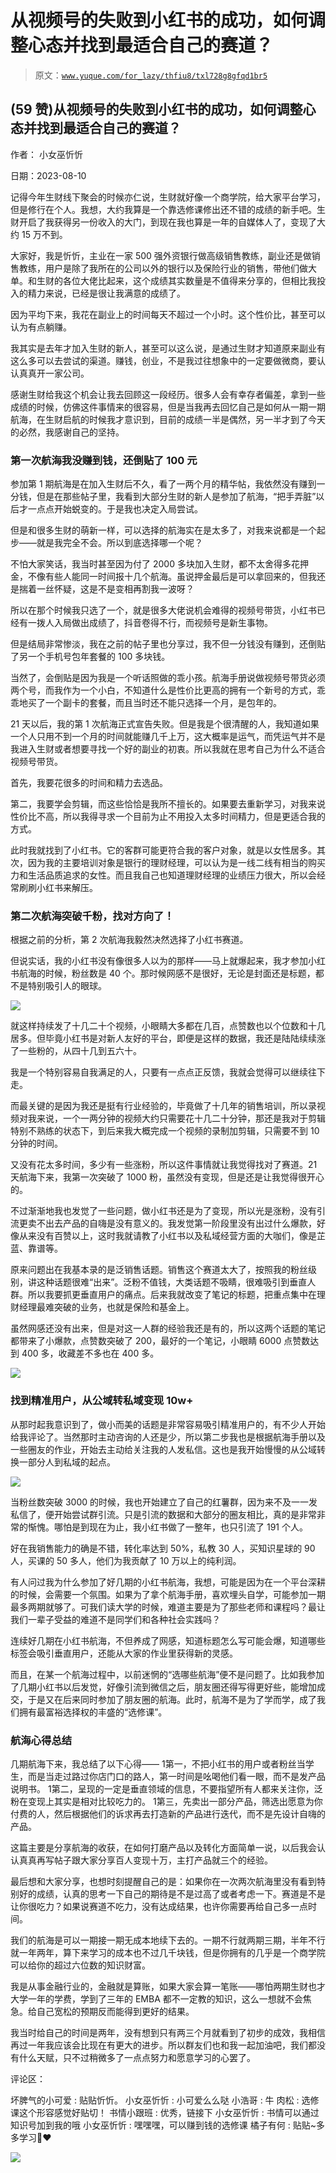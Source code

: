 # 从视频号的失败到小红书的成功，如何调整心态并找到最适合自己的赛道？

> 原文：[`www.yuque.com/for_lazy/thfiu8/txl728g8gfqd1br5`](https://www.yuque.com/for_lazy/thfiu8/txl728g8gfqd1br5)



## (59 赞)从视频号的失败到小红书的成功，如何调整心态并找到最适合自己的赛道？ 

作者： 小女巫忻忻 

日期：2023-08-10 

记得今年生财线下聚会的时候亦仁说，生财就好像一个商学院，给大家平台学习，但是修行在个人。我想，大约我算是一个靠选修课修出还不错的成绩的新手吧。生财开启了我获得另一份收入的大门，到现在我也算是一年的自媒体人了，变现了大约 15 万不到。 

大家好，我是忻忻，主业在一家 500 强外资银行做高级销售教练，副业还是做销售教练，用户是除了我所在的公司以外的银行以及保险行业的销售，带他们做大单。和生财的各位大佬比起来，这个成绩其实数量是不值得来分享的，但相比我投入的精力来说，已经是很让我满意的成绩了。 

因为平均下来，我花在副业上的时间每天不超过一个小时。这个性价比，甚至可以认为有点躺赚。 

我其实是去年才加入生财的新人，甚至可以这么说，是通过生财才知道原来副业有这么多可以去尝试的渠道。赚钱，创业，不是我过往想象中的一定要做微商，要认认真真开一家公司。 

感谢生财给我这个机会让我去回顾这一段经历。很多人会有幸存者偏差，拿到一些成绩的时候，仿佛这件事情来的很容易，但是当我再去回忆自己是如何从一期一期航海，在生财启航的时候我才意识到，目前的成绩一半是偶然，另一半才到了今天的必然，我感谢自己的坚持。 

### 第一次航海我没赚到钱，还倒贴了 100 元 

参加第 1 期航海是在加入生财后不久，看了一两个月的精华帖，我依然没有赚到一分钱，但是在那些帖子里，我看到大部分生财的新人是参加了航海，“把手弄脏”以后才一点点开始蜕变的。于是我也决定入局尝试。 

但是和很多生财的萌新一样，可以选择的航海实在是太多了，对我来说都是一个起步——就是我完全不会。所以到底选择哪一个呢？ 

不怕大家笑话，我当时甚至因为付了 2000 多块加入生财，都不太舍得多花押金，不像有些人能同一时间报十几个航海。虽说押金最后是可以拿回来的，但我还是揣着一丝怀疑，这是不是变相再割我一波呀？ 

所以在那个时候我只选了一个，就是很多大佬说机会难得的视频号带货，小红书已经有一拨人入局做出成绩了，抖音卷得不行，而视频号是新生事物。 

但是结局非常惨淡，我在之前的帖子里也分享过，我不但一分钱没有赚到，还倒贴了另一个手机号包年套餐的 100 多块钱。 

当然了，会倒贴是因为我是一个听话照做的乖小孩。航海手册说做视频号带货必须两个号，而我作为一个小白，不知道什么是性价比更高的拥有一个新号的方式，乖乖地买了一个副卡的套餐，而且当时还不能只选择一个月，是包年的。 

21 天以后，我的第 1 次航海正式宣告失败。但是我是个很清醒的人，我知道如果一个人只用不到一个月的时间就能赚几千上万，这大概率是运气，而凭运气并不是我进入生财或者想要寻找一个好的副业的初衷。所以我就在思考自己为什么不适合视频号带货。 

首先，我要花很多的时间和精力去选品。 

第二，我要学会剪辑，而这些恰恰是我所不擅长的。如果要去重新学习，对我来说性价比不高，所以我得寻求一个目前为止不用投入太多时间精力，但是更适合我的方式。 

此时我就找到了小红书。它的客群可能更符合我的客户对象，就是以女性居多。其次，因为我的主要培训对象是银行的理财经理，可以认为是一线二线有相当的购买力和生活品质追求的女性。而且我自己也知道理财经理的业绩压力很大，所以会经常刷刷小红书来解压。 

### 第二次航海突破千粉，找对方向了！ 

根据之前的分析，第 2 次航海我毅然决然选择了小红书赛道。 

但说实话，我的小红书没有像很多人以为的那样——马上就爆起来，我才参加小红书航海的时候，粉丝数是 40 个。那时候网感不是很好，无论是封面还是标题，都不是特别吸引人的眼球。 

![](img/b60ccaf4af680d3c956f40a619fe9642.png) 

就这样持续发了十几二十个视频，小眼睛大多都在几百，点赞数也以个位数和十几居多。但毕竟小红书是对新人友好的平台，即便是这样的数据，我还是陆陆续续涨了一些粉的，从四十几到五六十。 

我是一个特别容易自我满足的人，只要有一点点正反馈，我就会觉得可以继续往下走。 

而最关键的是因为我还是挺有行业经验的，毕竟做了十几年的销售培训，所以录视频对我来说，一个一两分钟的视频大约只需要花十几二十分钟，那还是我对于剪辑特别不熟练的状态下，到后来我大概完成一个视频的录制加剪辑，只需要不到 10 分钟的时间。 

又没有花太多时间，多少有一些涨粉，所以这件事情就让我觉得找对了赛道。21 天航海下来，我第一次突破了 1000 粉，虽然没有变现，但是还是让我觉得很开心的。 

不过渐渐地我也发觉了一些问题，做小红书还是为了变现，所以光是涨粉，没有引流更卖不出去产品的自嗨是没有意义的。我发觉第一阶段里没有出过什么爆款，好像从来没有百赞以上，这时我就请教了小红书以及私域经营方面的大咖们，像是芷蓝、靠谱等。 

原来问题出在我基本录的是泛销售话题。销售这个赛道太大了，按照我的粉丝级别，讲这种话题很难“出来”。泛粉不值钱，大类话题不吸睛，很难吸引到垂直人群。所以我要抓更垂直用户的痛点。后来我就改变了笔记的标题，把重点集中在理财经理最难突破的业务，也就是保险和基金上。 

虽然网感还没有出来，但是对这一人群的经验我还是有的，所以这两个话题的笔记都带来了小爆款，点赞数突破了 200，最好的一个笔记，小眼睛 6000 点赞数达到 400 多，收藏差不多也在 400 多。 

![](img/acd628eed8a97c323616f3509cbbd681.png) 

### 找到精准用户，从公域转私域变现 10w+ 

从那时起我意识到了，做小而美的话题是非常容易吸引精准用户的，有不少人开始给我评论了。当然那时主动咨询的人还是少，所以第二步我也是根据航海手册以及一些圈友的作业，开始去主动给关注我的人发私信。这也是我开始慢慢的从公域转换一部分人到私域的起点。 

![](img/9fdee77e6d53499c44b283502554d5cd.png) 

当粉丝数突破 3000 的时候，我也开始建立了自己的红薯群，因为来不及一一发私信了，便开始尝试群引流。只是引流的数据和大部分的圈友相比，真的是非常非常的惭愧。哪怕是到现在为止，我小红书做了一整年，也只引流了 191 个人。 

好在我销售能力的确是不错，转化率达到 50%，私教 30 人，买知识星球的 90 人，买课的 50 多人，他们为我贡献了 10 万以上的纯利润。 

有人问过我为什么参加了好几期的小红书航海，我想，可能是因为在一个平台深耕的时候，会需要一个氛围。如果为了拿个航海手册，喜欢埋头自学，可能参加一期最多两期就够了。可我们读大学的时候，难道主要是为了那些老师和课程吗？最让我们一辈子受益的难道不是同学们和各种社会实践吗？ 

连续好几期在小红书航海，不但养成了网感，知道标题怎么写可能会爆，知道哪些标签会吸引垂直用户，还能从大家的作业里获得新的灵感。 

而且，在某一个航海过程中，以前迷惘的“选哪些航海”便不是问题了。比如我参加了几期小红书以后发觉，好像引流到微信之后，朋友圈还得写得更好些，能增加成交，于是又在后来同时参加了朋友圈的航海。此时，航海不是为了学而学，成了我们拥有最富裕选择权的丰盛的“选修课”。 

### 航海心得总结 

几期航海下来，我总结了以下心得—— <ne-oli index-type="0"><ne-oli-i>1</ne-oli-i><ne-oli-c class="ne-oli-content" id="ubfeb3859" data-lake-id="ubfeb3859">第一，不把小红书的用户或者粉丝当学生，而是当走过路过你店门口的路人，第一时间是吆喝他们看一眼，而不是发产品说明书。</ne-oli-c></ne-oli> <ne-oli index-type="0"><ne-oli-i>1</ne-oli-i><ne-oli-c class="ne-oli-content" id="u941396c8" data-lake-id="u941396c8">第二，呈现的一定是垂直领域的信息，不要指望所有人都来关注你，泛粉在变现上其实是相对比较吃力的。</ne-oli-c></ne-oli> <ne-oli index-type="0"><ne-oli-i>1</ne-oli-i><ne-oli-c class="ne-oli-content" id="u60833bbf" data-lake-id="u60833bbf">第三，先卖出一部分产品，筛选出愿意为你付费的人，然后根据他们的诉求再去打造新的产品进行迭代，而不是先设计自嗨的产品。</ne-oli-c></ne-oli> 

这篇主要是分享航海的收获，在如何打磨产品以及转化方面简单一说，以后我会认认真真再写帖子跟大家分享百人变现十万，主打产品就三个的经验。 

最后想和大家分享，也想时刻提醒自己的是：如果你在一次两次航海里没有看到特别好的成绩，认真的思考一下自己的期待是不是过高了或者考虑一下。赛道是不是让你很吃力？如果说赛道不吃力，没有达成结果，也许你需要再给自己多一点时间。 

我们的航海是可以一期接一期无成本地续下去的。一期不行就两期三期，半年不行就一年两年，算下来学习的成本也不过几千块钱，但是你拥有的几乎是一个商学院可以给你的超过六位数的知识财富。 

我是从事金融行业的，金融就是算账，如果大家会算一笔账——哪怕两期生财也才大学一年的学费，学到了三年的 EMBA 都不一定教的知识，这么一想就不会焦急。给自己宽松的预期反而能得到更好的结果。 

我当时给自己的时间是两年，没有想到只有两三个月就看到了初步的成效，我相信再过一年我应该会比现在有更大的进步。所以群友们也和我一起加油吧，我们都没有什么天赋，只不过稍微多了一点点努力和愿意学习的心罢了。 

评论区： 

坏脾气的小可爱 : 贴贴忻忻。 小女巫忻忻 : 小可爱么么哒 小浩哥 : 牛 肉松 : 选修课这个形容感觉好贴切！ 书情小跟班 : 优秀，链接下 小女巫忻忻 : 书情可以通过知识号加到我的哦 小女巫忻忻 : 嘿嘿嘿，可以赚到钱的选修课 橘子有何 : 贴贴~多多学习🙆❤️ 

![](img/894d30a529e7c37bcd3392323c99941c.png)  